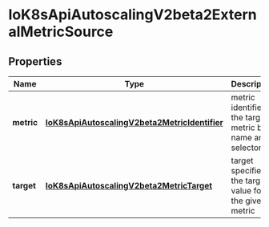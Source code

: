 
# IoK8sApiAutoscalingV2beta2ExternalMetricSource

## Properties
Name | Type | Description | Notes
------------ | ------------- | ------------- | -------------
**metric** | [**IoK8sApiAutoscalingV2beta2MetricIdentifier**](IoK8sApiAutoscalingV2beta2MetricIdentifier.md) | metric identifies the target metric by name and selector | 
**target** | [**IoK8sApiAutoscalingV2beta2MetricTarget**](IoK8sApiAutoscalingV2beta2MetricTarget.md) | target specifies the target value for the given metric | 



